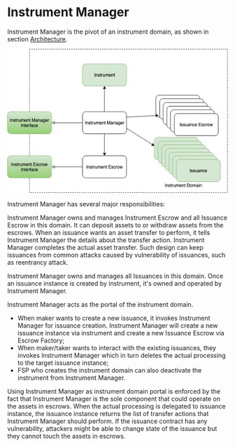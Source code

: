 # Instrument Manager

Instrument Manager is the pivot of an instrument domain, as shown in section [Architecture](./).

![](../.gitbook/assets/instrument-manager.jpg)

Instrument Manager has several major responsibilities:

Instrument Manager owns and manages Instrument Escrow and all Issuance Escrow in this domain. It can deposit assets to or withdraw assets from the escrows. When an issuance wants an asset transfer to perform, it tells Instrument Manager the details about the transfer action. Instrument Manager completes the actual asset transfer. Such design can keep issuances from common attacks caused by vulnerability of issuances, such as reentrancy attack.

Instrument Manager owns and manages all Issuances in this domain. Once an issuance instance is created by instrument, it's owned and operated by Instrument Manager.

Instrument Manager acts as the portal of the instrument domain. 

* When maker wants to create a new issuance, it invokes Instrument Manager for issuance creation. Instrument Manager will create a new issuance instance via instrument and create a new Issuance Escrow via Escrow Factory;
* When maker/taker wants to interact with the existing issuances, they invokes Instrument Manager which in turn deletes the actual processing to the target issuance instance;
* FSP who creates the instrument domain can also deactivate the instrument from Instrument Manager.

Using Instrument Manager as instrument domain portal is enforced by the fact that Instrument Manager is the sole component that could operate on the assets in escrows. When the actual processing is delegated to issuance instance, the issuance instance returns the list of transfer actions that Instrument Manager should perform. If the issuance contract has any vulnerability, attackers might be able to change state of the issuance but they cannot touch the assets in escrows.

